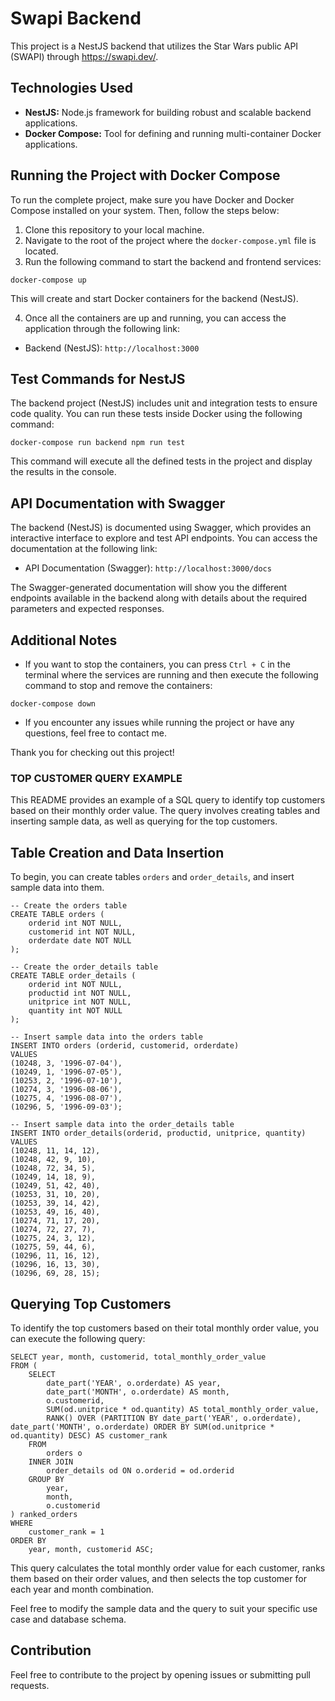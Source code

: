 # Swapi Backend

This project is a NestJS backend that utilizes the Star Wars public API (SWAPI) through https://swapi.dev/.

## Technologies Used

* **NestJS:** Node.js framework for building robust and scalable backend applications.
* **Docker Compose:** Tool for defining and running multi-container Docker applications.

## Running the Project with Docker Compose

To run the complete project, make sure you have Docker and Docker Compose installed on your system. Then, follow the steps below:

1. Clone this repository to your local machine.
2. Navigate to the root of the project where the `docker-compose.yml` file is located.
3. Run the following command to start the backend and frontend services:

```shell
docker-compose up
```

This will create and start Docker containers for the backend (NestJS).

4. Once all the containers are up and running, you can access the application through the following link:

* Backend (NestJS): `http://localhost:3000`

## Test Commands for NestJS

The backend project (NestJS) includes unit and integration tests to ensure code quality. You can run these tests inside Docker using the following command:

```shell
docker-compose run backend npm run test
```

This command will execute all the defined tests in the project and display the results in the console.

## API Documentation with Swagger

The backend (NestJS) is documented using Swagger, which provides an interactive interface to explore and test API endpoints. You can access the documentation at the following link:

* API Documentation (Swagger): `http://localhost:3000/docs`

The Swagger-generated documentation will show you the different endpoints available in the backend along with details about the required parameters and expected responses.

## Additional Notes

* If you want to stop the containers, you can press `Ctrl + C` in the terminal where the services are running and then execute the following command to stop and remove the containers:

```shell
docker-compose down
```

* If you encounter any issues while running the project or have any questions, feel free to contact me.

Thank you for checking out this project!

### TOP CUSTOMER QUERY EXAMPLE

This README provides an example of a SQL query to identify top customers based on their monthly order value. The query involves creating tables and inserting sample data, as well as querying for the top customers.


## Table Creation and Data Insertion

To begin, you can create tables `orders` and `order_details`, and insert sample data into them.

```pgsql
-- Create the orders table
CREATE TABLE orders (
	orderid int NOT NULL,
	customerid int NOT NULL,
	orderdate date NOT NULL
);

-- Create the order_details table
CREATE TABLE order_details (
	orderid int NOT NULL,
	productid int NOT NULL,
	unitprice int NOT NULL,
	quantity int NOT NULL
);

-- Insert sample data into the orders table
INSERT INTO orders (orderid, customerid, orderdate)
VALUES
(10248, 3, '1996-07-04'),
(10249, 1, '1996-07-05'),
(10253, 2, '1996-07-10'),
(10274, 3, '1996-08-06'),
(10275, 4, '1996-08-07'),
(10296, 5, '1996-09-03');

-- Insert sample data into the order_details table
INSERT INTO order_details(orderid, productid, unitprice, quantity)
VALUES
(10248, 11, 14, 12),
(10248, 42, 9, 10),
(10248, 72, 34, 5),
(10249, 14, 18, 9),
(10249, 51, 42, 40),
(10253, 31, 10, 20),
(10253, 39, 14, 42),
(10253, 49, 16, 40),
(10274, 71, 17, 20),
(10274, 72, 27, 7),
(10275, 24, 3, 12),
(10275, 59, 44, 6),
(10296, 11, 16, 12),
(10296, 16, 13, 30),
(10296, 69, 28, 15);
```

## Querying Top Customers

To identify the top customers based on their total monthly order value, you can execute the following query:

```pgsql
SELECT year, month, customerid, total_monthly_order_value
FROM (
    SELECT
        date_part('YEAR', o.orderdate) AS year,
        date_part('MONTH', o.orderdate) AS month,
        o.customerid,
        SUM(od.unitprice * od.quantity) AS total_monthly_order_value,
        RANK() OVER (PARTITION BY date_part('YEAR', o.orderdate), date_part('MONTH', o.orderdate) ORDER BY SUM(od.unitprice * od.quantity) DESC) AS customer_rank
    FROM
        orders o
    INNER JOIN
        order_details od ON o.orderid = od.orderid
    GROUP BY
        year,
        month,
        o.customerid
) ranked_orders
WHERE
    customer_rank = 1
ORDER BY
    year, month, customerid ASC;
```

This query calculates the total monthly order value for each customer, ranks them based on their order values, and then selects the top customer for each year and month combination.

Feel free to modify the sample data and the query to suit your specific use case and database schema.

## Contribution

Feel free to contribute to the project by opening issues or submitting pull requests.
